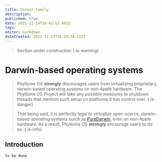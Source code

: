 ```yaml
---
title: Darwin family
description: 
published: true
date: 2021-11-14T18:41:52.601Z
tags: 
editor: markdown
dateCreated: 2021-11-13T16:29:34.112Z
---
```


> Section under construction
{.is-warning}

# Darwin-based operating systems

> Phyllome OS **strongly** discourages users from virtualizing proprietary, darwin-based operating systems on non-Apple hardware. The Phyllome OS Project will take any possible measures to shutdown threads that mention such setup on platforms it has control over.
{.is-danger}

> That being said, it is perfectly legal to virtualize open-source, darwin-based operating systems surch as [PureDarwin](https://www.puredarwin.org/), even on non-Apple hardware. As a result, Phyllome OS **strongly** encourage users to do so.
{.is-info}

## Introduction

`to be done`